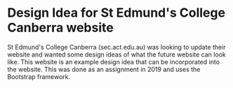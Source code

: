 # Design Idea for St Edmund's College Canberra website
St Edmund's College Canberra (sec.act.edu.au) was looking to update their website and wanted some design ideas of what the future website can look like. This website is an example design idea that can be incorporated into the website.  This was done as an assignment in 2019 and uses the Bootstrap framework.
